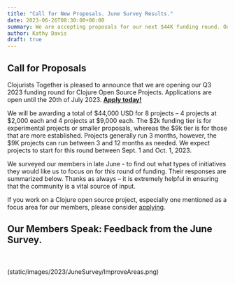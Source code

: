 ```yaml
---
title: "Call for New Proposals. June Survey Results."
date: 2023-06-26T08:30:00+08:00
summary: We are accepting proposals for our next $44K funding round. Our members speak.
author: Kathy Davis
draft: true
---
```

## Call for Proposals
Clojurists Together is pleased to announce that we are opening our Q3 2023 funding round for Clojure Open Source Projects. 
Applications are open until the 20th of July 2023. [**Apply today!**](https://clojuriststogether.org/open-source/)

We will be awarding a total of $44,000 USD for 8 projects – 4 projects at $2,000 each and 4 projects at $9,000 each. 
The $2k funding tier is for experimental projects or smaller proposals, whereas the $9k tier is for those that are more established. 
Projects generally run 3 months, however, the $9K projects can run between 3 and 12 months as needed. 
We expect projects to start for this round between Sept. 1 and Oct. 1, 2023.

We surveyed our members in late June - to find out what types of initiatives they would like us to focus on for this round of funding. 
Their responses are summarized below. Thanks as always – it is extremely helpful in ensuring that the community is a vital source of input.

If you work on a Clojure open source project, especially one mentioned as a focus area for our members, please consider [applying](https://clojuriststogether.org/open-source/).

## Our Members Speak: Feedback from the June Survey.  
<br>
<br>
(static/images/2023/JuneSurvey/ImproveAreas.png)  
<br>



